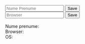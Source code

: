<body>
<input id="nameField" type="text" class="form-control " placeholder="Nume Prenume">
<button class="btn btn-success custom" type="button" id="saveBtn" onclick="setNameData()">Save</button>
<br>
<input id="browserField" type="text" class="form-control " placeholder="Browser">
<button class="btn btn-success custom" type="button" id="saveBtn2" onclick="setBrowser()">Save</button>
<br><br>
Nume prenume: <b><span id="nameCookie"></span></b><br>
Browser: <b><span id="browserCookie"></span></b><br>
OS: <b><span id="detectOS"></span></b><br>
<script>
function setNameData(){
let element = document.getElementById('nameField');
document.cookie = "data="+element.value;
let btn1 = document.getElementById('saveBtn');
document.getElementById('nameCookie').innerHTML=element.value;
}

 function setBrowser(){
let element = document.getElementById('browserField');
document.cookie = "data="+element.value;
let btn2 = document.getElementById('saveBtn2');
document.getElementById('browserCookie').innerHTML=element.value;
}

 var OSName = "Unknown";
if (window.navigator.userAgent.indexOf("Windows NT 10.0")!= -1) OSName="Windows 10";
if (window.navigator.userAgent.indexOf("Windows NT 6.2") != -1) OSName="Windows 8";
if (window.navigator.userAgent.indexOf("Windows NT 6.1") != -1) OSName="Windows 7";
if (window.navigator.userAgent.indexOf("Mac") != -1) OSName="Mac/iOS";
if (window.navigator.userAgent.indexOf("X11") != -1) OSName="UNIX";
if (window.navigator.userAgent.indexOf("Linux") != -1) OSName="Linux";
document.cookie = "operating-system="+OSName;
document.getElementById('detectOS').innerHTML=OSName;
</script>
